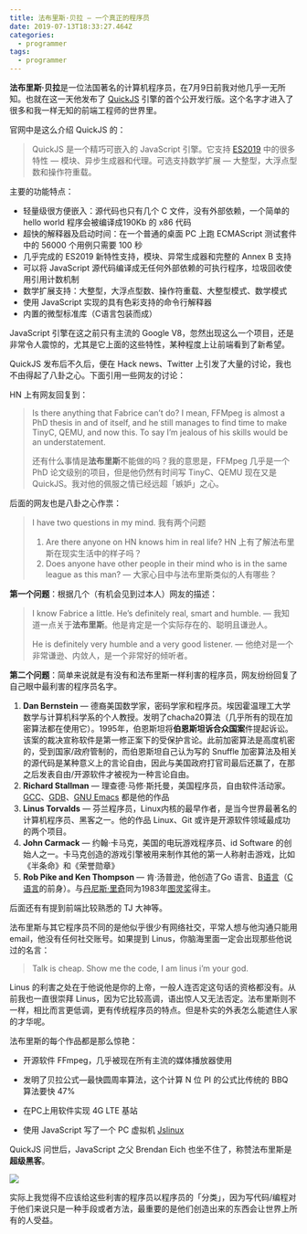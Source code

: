 ```yaml
---
title: 法布里斯·贝拉 — 一个真正的程序员
date: 2019-07-13T18:33:27.464Z
categories:
  - programmer
tags:
  - programmer
---
```



**法布里斯·贝拉**是一位法国著名的计算机程序员，在7月9日前我对他几乎一无所知。也就在这一天他发布了 [QuickJS](https://bellard.org/quickjs/) 引擎的首个公开发行版。这个名字才进入了很多和我一样无知的前端工程师的世界里。

官网中是这么介绍 QuickJS 的：

> QuickJS 是一个精巧可嵌入的 JavaScript 引擎。它支持 [ES2019](https://tc39.es/ecma262/) 中的很多特性 — 模块、异步生成器和代理。可选支持数学扩展 — 大整型，大浮点型数和操作符重载。

主要的功能特点：

* 轻量级很方便嵌入：源代码也只有几个 C 文件，没有外部依赖，一个简单的 hello world 程序会被编译成190Kb 的 x86 代码
* 超快的解释器及启动时间：在一个普通的桌面 PC 上跑 ECMAScript 测试套件中的 56000 个用例只需要 100 秒
* 几乎完成的 ES2019 新特性支持，模块、异常生成器和完整的 Annex B 支持
* 可以将 JavaScript 源代码编译成无任何外部依赖的可执行程序，垃圾回收使用引用计数机制
* 数学扩展支持：大整型，大浮点型数、操作符重载、大整型模式、数学模式
* 使用 JavaScript 实现的具有色彩支持的命令行解释器
* 内置的微型标准库（C语言包装而成）


JavaScript 引擎在这之前只有主流的 Google V8，忽然出现这么一个项目，还是非常令人震惊的，尤其是它上面的这些特性，某种程度上让前端看到了新希望。

QuickJS 发布后不久后，便在 Hack news、Twitter 上引发了大量的讨论，我也不由得起了八卦之心。下面引用一些网友的讨论：

HN 上有网友回复到：

> Is there anything that Fabrice can’t do? I mean, FFMpeg is almost a PhD thesis in and of itself, and he still manages to find time to make TinyC, QEMU, and now this. To say I’m jealous of his skills would be an understatement.
>
> 还有什么事情是**法布里斯**不能做的吗？我的意思是，FFMpeg 几乎是一个 PhD 论文级别的项目，但是他仍然有时间写 TinyC、QEMU 现在又是 QuickJS。我对他的佩服之情已经远超「嫉妒」之心。

后面的网友也是八卦之心作祟：

> I have two questions in my mind. 我有两个问题
>
> 1.  Are there anyone on HN knows him in real life? HN 上有了解法布里斯在现实生活中的样子吗？
> 2.  Does anyone have other people in their mind who is in the same league as this man? — 大家心目中与法布里斯类似的人有哪些？
>

__第一个问题__：根据几个（有机会见到过本人）网友的描述：

> I know Fabrice a little. He’s definitely real, smart and humble. — 我知道一点关于**法布里斯**。他是肯定是一个实际存在的、聪明且谦逊人。
>
> He is definitely very humble and a very good listener. — 他绝对是一个非常谦逊、内敛人，是一个非常好的倾听者。

__第二个问题__：简单来说就是有没有和法布里斯一样利害的程序员，网友纷纷回复了自己眼中最利害的程序员名字。

1. **Dan Bernstein** — 德裔美国数学家，密码学家和程序员。埃因霍温理工大学数学与计算机科学系的个人教授。发明了chacha20算法（几乎所有的现在加密算法都在使用它）。1995年，伯恩斯坦将**伯恩斯坦诉合众国案**件提起诉讼。该案的裁决宣称软件是第一修正案下的受保护言论。此前加密算法是高度机密的，受到国家/政府管制的，而伯恩斯坦自己认为写的 Snuffle 加密算法及相关的源代码是某种意义上的言论自由，因此与美国政府打官司最后还赢了，在那之后发表自由/开源软件才被视为一种言论自由。
2. **Richard Stallman** — 理查德·马修·斯托曼，美国程序员，自由软件活动家。[GCC](https://zh.wikipedia.org/wiki/GCC "GCC")、[GDB](https://zh.wikipedia.org/wiki/GNU%E4%BE%A6%E9%94%99%E5%99%A8 "GNU调试器")、[GNU Emacs](https://zh.wikipedia.org/wiki/Emacs "Emacs") 都是他的作品
3. **Linus Torvalds** — 芬兰程序员，Linux内核的最早作者，是当今世界最著名的计算机程序员、黑客之一。他的作品 Linux、Git 或许是开源软件领域最成功的两个项目。
4. **John Carmack** — 约翰·卡马克，美国的电玩游戏程序员、id Software 的创始人之一。卡马克创造的游戏引擎被用来制作其他的第一人称射击游戏，比如《半条命》和《荣誉勋章》
5. **Rob Pike and Ken Thompson** — 肯·汤普逊，他创造了Go 语言、[B语言](https://zh.wikipedia.org/wiki/B%E8%AF%AD%E8%A8%80 "B语言")（[C语言](https://zh.wikipedia.org/wiki/C%E8%AF%AD%E8%A8%80 "C语言")的前身）。与[丹尼斯·里奇](https://zh.wikipedia.org/wiki/%E4%B8%B9%E5%B0%BC%E6%96%AF%C2%B7%E9%87%8C%E5%A5%87 "丹尼斯·里奇")同为1983年[图灵奖](https://zh.wikipedia.org/wiki/%E5%9B%BE%E7%81%B5%E5%A5%96 "图灵奖")得主。

后面还有有提到前端比较熟悉的 TJ 大神等。

法布里斯与其它程序员不同的是他似乎很少有网络社交，平常人想与他沟通只能用 email，他没有任何社交账号。如果提到 Linus，你脑海里面一定会出现那些他说过的名言：

> Talk is cheap. Show me the code, I am linus i’m your god.

Linus 的利害之处在于他说他是你的上帝，一般人连否定这句话的资格都没有。从前我也一直很崇拜 Linus，因为它比较高调，语出惊人又无法否定。法布里斯则不一样，相比而言更低调，更有传统程序员的特点。但是朴实的外表怎么能遮住人家的才华呢。

法布里斯的每个作品都是那么惊艳：

*   开源软件 FFmpeg，几乎被现在所有主流的媒体播放器使用

*   发明了贝拉公式—最快圆周率算法，这个计算 N 位 PI 的公式比传统的 BBQ 算法要快 47%

*   在PC上用软件实现 4G LTE 基站

*   使用 JavaScript 写了一个 PC 虚拟机 [Jslinux](https://zh.wikipedia.org/wiki/Jslinux "Jslinux")


QuickJS 问世后，JavaScript 之父 Brendan Eich 也坐不住了，称赞法布里斯是**超级黑客**。

![](https://i.loli.net/2019/07/13/5d297b8fad00320486.png)

实际上我觉得不应该给这些利害的程序员以程序员的「分类」，因为写代码/编程对于他们来说只是一种手段或者方法，最重要的是他们创造出来的东西会让世界上所有的人受益。
